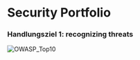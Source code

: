 # Security Portfolio

### Handlungsziel 1: recognizing threats

![OWASP_Top10](https://github.com/Rosidvas/LB-M183-Studer/assets/89085444/0cdd4781-6c31-4f5c-8817-1b2d23a4530e)

